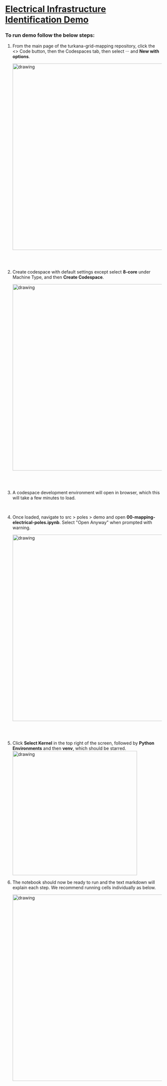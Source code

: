 # [Electrical Infrastructure Identification Demo](https://github.com/USAFORUNHCRhive/turkana-grid-mapping)

### To run demo follow the below steps:

1) From the main page of the turkana-grid-mapping repository, click the <> Code button, then the Codespaces tab, then select ··· and **New with options**.
   
   <img src="https://github.com/user-attachments/assets/c43288a7-c2a1-4610-b081-3f0251a05837" alt="drawing" width="600"/>
<br />
<br />

2) Create codespace with default settings except select **8-core** under Machine Type, and then **Create Codespace**.

   <img src="https://github.com/user-attachments/assets/bab9f4e5-6e7a-4236-8a79-865d18ebeb03" alt="drawing" width="600"/>
<br />
<br />

3) A codespace development environment will open in browser, which this will take a few minutes to load.
<br />

4) Once loaded, navigate to src > poles > demo and open **00-mapping-electrical-poles.ipynb**. Select "Open Anyway" when prompted with warning.

   <img src="https://github.com/user-attachments/assets/f510b9f8-8ad7-4978-a342-a6beac70f19e" alt="drawing" width="600"/>
<br />
<br />

5) Click **Select Kernel** in the top right of the screen, followed by **Python Environments** and then **venv**, which should be starred.
   <img src="https://github.com/user-attachments/assets/7f6b7124-bf20-4a3d-b526-3ca0265e7f83" alt="drawing" width="400"/>
6) The notebook should now be ready to run and the text markdown will explain each step. We recommend running cells individually as below.

   <img src="https://github.com/user-attachments/assets/b7c6250f-6724-424e-9fe5-c36a27c17bc3" alt="drawing" width="600"/>
